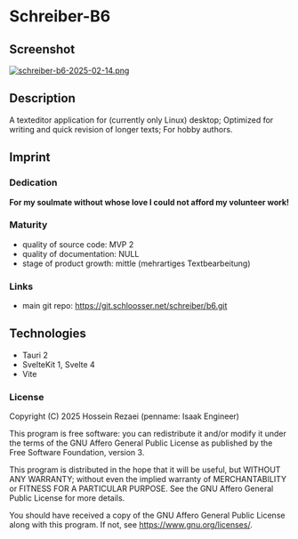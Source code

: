 # Schreiber-B6

## Screenshot

[![schreiber-b6-2025-02-14.png](https://i.postimg.cc/8C8brTV9/schreiber-b6-2025-02-14.png)](https://postimg.cc/v4znJFTt)

## Description

A texteditor application for (currently only Linux) desktop;
Optimized for writing and quick revision of longer texts;
For hobby authors.

## Imprint

### Dedication

**For my soulmate without whose love I could not afford my volunteer work!**

### Maturity

- quality of source code: MVP 2
- quality of documentation: NULL
- stage of product growth: mittle (mehrartiges Textbearbeitung)

### Links

- main git repo: https://git.schloosser.net/schreiber/b6.git

## Technologies

- Tauri 2
- SvelteKit 1, Svelte 4
- Vite

### License

Copyright (C) 2025 Hossein Rezaei (penname: Isaak Engineer)

This program is free software: you can redistribute it and/or modify it under the terms of the GNU Affero General Public License as published by the Free Software Foundation, version 3.

This program is distributed in the hope that it will be useful, but WITHOUT ANY WARRANTY; without even the implied warranty of MERCHANTABILITY or FITNESS FOR A PARTICULAR PURPOSE. See the GNU Affero General Public License for more details.

You should have received a copy of the GNU Affero General Public License along with this program. If not, see <https://www.gnu.org/licenses/>.
